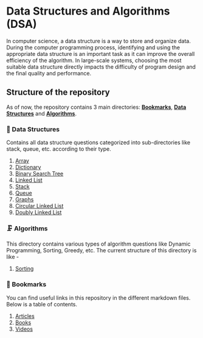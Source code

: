 # Data Structures and Algorithms (DSA) 

In computer science, a data structure is a way to store and organize data. During the computer programming process, identifying and using the appropriate data structure is an important task as it can improve the overall efficiency of the algorithm. In large-scale systems, choosing the most suitable data structure directly impacts the difficulty of program design and the final quality and performance.


## Structure of the repository

As of now, the repository contains 3 main directories: [**Bookmarks**](bookmarks), [**Data Structures**](data_structures) and [**Algorithms**](algorithms).

### 🧬 Data Structures

Contains all data structure questions categorized into sub-directories like stack, queue, etc. according to their type.

1. [Array](https://github.com/Mo-Shakib/DSA/tree/main/Data-Structures/Array)
2. [Dictionary]()
3. [Binary Search Tree](data_structures/bst)
4. [Linked List](data_structures/linked_list)
5. [Stack](data_structures/stack)
6. [Queue](data_structures/queue)
7. [Graphs](data_structures/graphs)
8. [Circular Linked List](data_structures/circular_linked_list)
9. [Doubly Linked List](data_structures/doubly_linked_list)

### 🗜 Algorithms

This directory contains various types of algorithm questions like Dynamic Programming, Sorting, Greedy, etc. The current structure of this directory is like -
1. [Sorting](algorithms/sorting)

### 📑 Bookmarks
You can find useful links in this repository in the different markdown files. Below is a table of contents.
1. [Articles](https://github.com/Mo-Shakib/DSA/blob/main/Bookmarks/articles.md)
2. [Books](bookmarks/books.md)
3. [Videos](bookmarks/videos.md)

